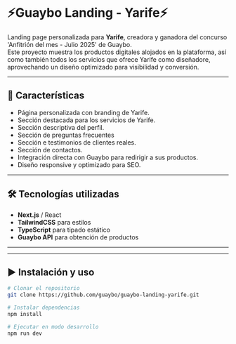 # ⚡️Guaybo Landing - Yarife⚡️

Landing page personalizada para **Yarife**, creadora y ganadora del concurso 'Anfitrión del mes - Julio 2025' de Guaybo.  
Este proyecto muestra los productos digitales alojados en la plataforma, así como también todos los servicios que ofrece Yarife como diseñadore, aprovechando un diseño optimizado para visibilidad y conversión.

---

## 🚀 Características

- Página personalizada con branding de Yarife.  
- Sección destacada para los servicios de Yarife.  
- Sección descriptiva del perfil.
- Sección de preguntas frecuentes
- Sección e testimonios de clientes reales.
- Sección de contactos.
- Integración directa con Guaybo para redirigir a sus productos.  
- Diseño responsive y optimizado para SEO.  

---

## 🛠️ Tecnologías utilizadas

- **Next.js** / React  
- **TailwindCSS** para estilos  
- **TypeScript** para tipado estático  
- **Guaybo API** para obtención de productos  

---


---

## ▶️ Instalación y uso

```bash
# Clonar el repositorio
git clone https://github.com/guaybo/guaybo-landing-yarife.git

# Instalar dependencias
npm install

# Ejecutar en modo desarrollo
npm run dev

